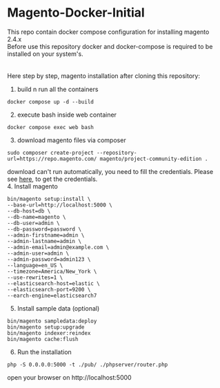 # Magento-Docker-Initial
This repo contain docker compose configuration for installing magento 2.4.x <br />
Before use this repository docker and docker-compose is required to be installed on your system's. <br />
<br />
<br />
Here step by step, magento installation after cloning this repository: <br />
1. build n run all the containers
```
docker compose up -d --build
```
2. execute bash inside web container
```
docker compose exec web bash
```
3. download magento files via composer
```
sudo composer create-project --repository-url=https://repo.magento.com/ magento/project-community-edition .
```
download can't run automatically, you need to fill the credentials. Please see <a href="https://experienceleague.adobe.com/docs/commerce-operations/installation-guide/prerequisites/authentication-keys.html#">here</a>, to get the credentials. <br />
4. Install magento
```
bin/magento setup:install \
--base-url=http://localhost:5000 \
--db-host=db \
--db-name=magento \
--db-user=admin \
--db-password=password \
--admin-firstname=admin \
--admin-lastname=admin \
--admin-email=admin@example.com \
--admin-user=admin \
--admin-password=admin123 \
--language=en_US \
--timezone=America/New_York \
--use-rewrites=1 \
--elasticsearch-host=elastic \
--elasticsearch-port=9200 \
--earch-engine=elasticsearch7
```
5. Install sample data (optional)
```
bin/magento sampledata:deploy
bin/magento setup:upgrade
bin/magento indexer:reindex
bin/magento cache:flush
```
6. Run the installation
```
php -S 0.0.0.0:5000 -t ./pub/ ./phpserver/router.php
```
open your browser on http://localhost:5000

